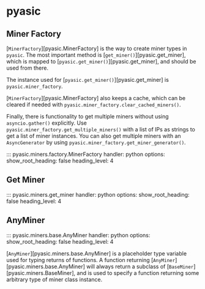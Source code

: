 # pyasic
## Miner Factory

[`MinerFactory`][pyasic.MinerFactory] is the way to create miner types in `pyasic`.  The most important method is [`get_miner()`][pyasic.get_miner], which is mapped to [`pyasic.get_miner()`][pyasic.get_miner], and should be used from there.

The instance used for [`pyasic.get_miner()`][pyasic.get_miner] is `pyasic.miner_factory`.

[`MinerFactory`][pyasic.MinerFactory] also keeps a cache, which can be cleared if needed with `pyasic.miner_factory.clear_cached_miners()`.

Finally, there is functionality to get multiple miners without using `asyncio.gather()` explicitly.  Use `pyasic.miner_factory.get_multiple_miners()` with a list of IPs as strings to get a list of miner instances.  You can also get multiple miners with an `AsyncGenerator` by using `pyasic.miner_factory.get_miner_generator()`.

::: pyasic.miners.factory.MinerFactory
    handler: python
    options:
        show_root_heading: false
        heading_level: 4
<br>

## Get Miner
::: pyasic.miners.get_miner
    handler: python
    options:
        show_root_heading: false
        heading_level: 4
<br>

## AnyMiner
::: pyasic.miners.base.AnyMiner
    handler: python
    options:
        show_root_heading: false
        heading_level: 4

[`AnyMiner`][pyasic.miners.base.AnyMiner] is a placeholder type variable used for typing returns of functions.
A function returning [`AnyMiner`][pyasic.miners.base.AnyMiner] will always return a subclass of [`BaseMiner`][pyasic.miners.BaseMiner],
and is used to specify a function returning some arbitrary type of miner class instance.
